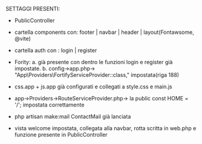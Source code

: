 SETTAGGI PRESENTI:

-   PublicController

-   cartella components con: footer | navbar | header | layout(Fontawsome, @vite)

-   cartella auth con : login | register

-   Fority:
    a. già presente con dentro le funzioni login e register già impostate.
    b. config->app.php-> "App\Providers\FortifyServiceProvider::class," impostata(riga 188)

-   css.app + js.app già configurati e collegati a style.css e main.js

-   app->Providers->RouteServiceProvider.php-> la public const HOME = '/'; impostata correttamente

-   php artisan make:mail ContactMail già lanciata

-   vista welcome impostata, collegata alla navbar, rotta scritta in web.php e funzione presente in PublicController
